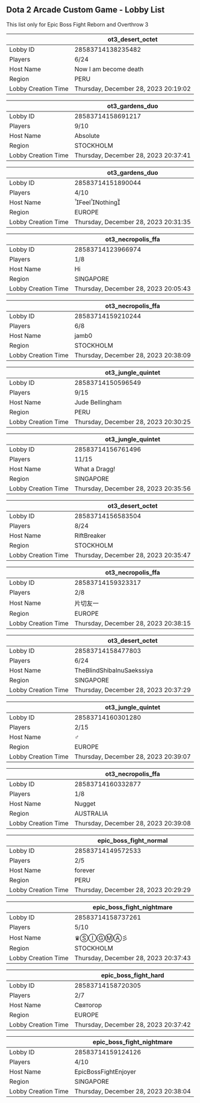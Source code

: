 ## Dota 2 Arcade Custom Game - Lobby List

This list only for Epic Boss Fight Reborn and Overthrow 3

|  | ot3_desert_octet |
| ------ | ------ |
| Lobby ID | 28583714138235482 |
| Players | 6/24 |
| Host Name | Now I am become death |
| Region | PERU |
| Lobby Creation Time | Thursday, December 28, 2023 20:19:02 |


|  | ot3_gardens_duo |
| ------ | ------ |
| Lobby ID | 28583714158691217 |
| Players | 9/10 |
| Host Name | Absolute |
| Region | STOCKHOLM |
| Lobby Creation Time | Thursday, December 28, 2023 20:37:41 |


|  | ot3_gardens_duo |
| ------ | ------ |
| Lobby ID | 28583714151890044 |
| Players | 4/10 |
| Host Name | FeelNothing |
| Region | EUROPE |
| Lobby Creation Time | Thursday, December 28, 2023 20:31:35 |


|  | ot3_necropolis_ffa |
| ------ | ------ |
| Lobby ID | 28583714123966974 |
| Players | 1/8 |
| Host Name | Hi |
| Region | SINGAPORE |
| Lobby Creation Time | Thursday, December 28, 2023 20:05:43 |


|  | ot3_necropolis_ffa |
| ------ | ------ |
| Lobby ID | 28583714159210244 |
| Players | 6/8 |
| Host Name | jamb0 |
| Region | STOCKHOLM |
| Lobby Creation Time | Thursday, December 28, 2023 20:38:09 |


|  | ot3_jungle_quintet |
| ------ | ------ |
| Lobby ID | 28583714150596549 |
| Players | 9/15 |
| Host Name | Jude Bellingham |
| Region | PERU |
| Lobby Creation Time | Thursday, December 28, 2023 20:30:25 |


|  | ot3_jungle_quintet |
| ------ | ------ |
| Lobby ID | 28583714156761496 |
| Players | 11/15 |
| Host Name | What a Dragg! |
| Region | SINGAPORE |
| Lobby Creation Time | Thursday, December 28, 2023 20:35:56 |


|  | ot3_desert_octet |
| ------ | ------ |
| Lobby ID | 28583714156583504 |
| Players | 8/24 |
| Host Name | RiftBreaker |
| Region | STOCKHOLM |
| Lobby Creation Time | Thursday, December 28, 2023 20:35:47 |


|  | ot3_necropolis_ffa |
| ------ | ------ |
| Lobby ID | 28583714159323317 |
| Players | 2/8 |
| Host Name | 片切友一 |
| Region | EUROPE |
| Lobby Creation Time | Thursday, December 28, 2023 20:38:15 |


|  | ot3_desert_octet |
| ------ | ------ |
| Lobby ID | 28583714158477803 |
| Players | 6/24 |
| Host Name | TheBlindShibaInuSaekssiya |
| Region | SINGAPORE |
| Lobby Creation Time | Thursday, December 28, 2023 20:37:29 |


|  | ot3_jungle_quintet |
| ------ | ------ |
| Lobby ID | 28583714160301280 |
| Players | 2/15 |
| Host Name | ♂ |
| Region | EUROPE |
| Lobby Creation Time | Thursday, December 28, 2023 20:39:07 |


|  | ot3_necropolis_ffa |
| ------ | ------ |
| Lobby ID | 28583714160332877 |
| Players | 1/8 |
| Host Name | Nugget |
| Region | AUSTRALIA |
| Lobby Creation Time | Thursday, December 28, 2023 20:39:08 |


|  | epic_boss_fight_normal |
| ------ | ------ |
| Lobby ID | 28583714149572533 |
| Players | 2/5 |
| Host Name | forever |
| Region | PERU |
| Lobby Creation Time | Thursday, December 28, 2023 20:29:29 |


|  | epic_boss_fight_nightmare |
| ------ | ------ |
| Lobby ID | 28583714158737261 |
| Players | 5/10 |
| Host Name | ♛︎ⓈⒾⒼⓂⒶ彡 |
| Region | STOCKHOLM |
| Lobby Creation Time | Thursday, December 28, 2023 20:37:43 |


|  | epic_boss_fight_hard |
| ------ | ------ |
| Lobby ID | 28583714158720305 |
| Players | 2/7 |
| Host Name | Святогор |
| Region | EUROPE |
| Lobby Creation Time | Thursday, December 28, 2023 20:37:42 |


|  | epic_boss_fight_nightmare |
| ------ | ------ |
| Lobby ID | 28583714159124126 |
| Players | 4/10 |
| Host Name | EpicBossFightEnjoyer |
| Region | SINGAPORE |
| Lobby Creation Time | Thursday, December 28, 2023 20:38:04 |


